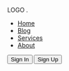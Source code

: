 <!DOCTYPE html>
<html lang="en">
<head>
    <meta charset="UTF-8">
    <meta http-equiv="X-UA-Compatible" content="IE=edge">
    <meta name="viewport" content="width=device-width, initial-scale=1.0">
    <link href='https://unpkg.com/boxicons@2.1.4/css/boxicons.min.css' rel='stylesheet'>
    <link rel="stylesheet" href="style.css">
    <title>Ludiflex | Login & Registration</title>
</head>
<body>
<div class="wrapper">
    <nav class="nav">
        <div class="nav-logo">
            <p>LOGO .</p>
        </div>
        <div class="nav-menu">
            <ul>
                <li><a href="#" class="link active">Home</a></li>
                <li><a href="#" class="link">Blog</a></li>
                <li><a href="#" class="link">Services</a></li>
                <li><a href="#" class="link">About</a></li>
            </ul>
        </div>
        <div class="nav-button">
            <button class="btn white-btn" id="loginBtn">Sign In</button>
            <button class="btn" id="registerBtn">Sign Up</button>
        </div>
        <div class="nav-menu-btn">
            <i class="bx bx-menu"></i>
        </div>
    </nav>
</div>
</body>
</html>


